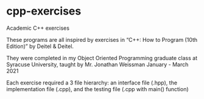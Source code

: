 # cpp-exercises
Academic C++ exercises

These programs are all inspired by exercises in “C++: How to Program (10th Edition)” by Deitel & Deitel.

They were completed in my Object Oriented Programming graduate class at Syracuse University, taught by Mr. Jonathan Weissman January - March 2021

Each exercise required a 3 file hierarchy: an interface file (.hpp), the implementation file (.cpp), and the testing file (.cpp with main() function)
